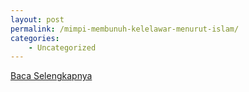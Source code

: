 ```yaml
---
layout: post
permalink: /mimpi-membunuh-kelelawar-menurut-islam/
categories:
    - Uncategorized
---
```


[Baca Selengkapnya](/06)